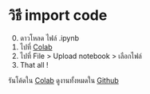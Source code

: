 # วิธี import code

0. ดาวโหลด ไฟล์ .ipynb
1. ไปที่ [Colab](https://colab.research.google.com/)
2. ไปที่ File > Upload notebook > เลือกไฟล์
3. That all !

รันโค้ดใน [Colab](https://colab.research.google.com/drive/1wLoEnwMUlU_8kDIFLDS8J1olLLcjfEm7?usp=sharing)
ดูงานทั้งหมดใน [Github](https://github.com/FujaTyping/ComSci-Yorwor)